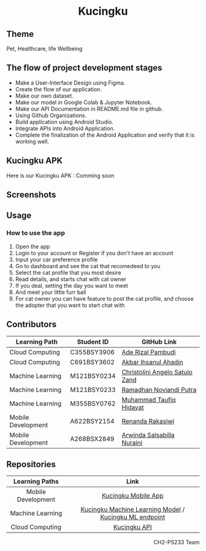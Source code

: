 <div align="center">
  <h1 align="center">Kucingku</h1>
<!-- 	<img src="https://i.ibb.co/yVt3cBj/jejaknesia-logo-horizontal.png" width="300" /> -->
</div>

## Theme 
Pet, Healthcare, life Wellbeing

## The flow of project development stages
- Make a User-Interface Design using Figma.
- Create the flow of our application.
- Make our own dataset.
- Make our model in Google Colab & Jupyter Notebook.
- Make our API Documentation in README.md file in github.
- Using Github Organizations.
- Build application using Android Studio.
- Integrate APIs into Android Application. 
- Complete the finalization of the Android Application and verify that it is working well.

## Kucingku APK
Here is our Kucingku APK : Comming soon

## Screenshots


	
## Usage
### How to use the app
1. Open the app
2. Login to your account or Register if you don't have an account
3. Input your car preference profile
4. Go to dashboard and see the cat that recomedeed to you
5. Select the cat profile that you most desire
6. Read details, and starts chat with cat owner
7. If you deal, setting the day you want to meet 
8. And meet your little furr ball
9. For cat owner you can have feature to post the cat profile, and choose the adopter that you want to start chat with


## Contributors
| Learning Path       | Student ID     | GitHub Link                                 |
|---------------------|----------------|---------------------------------------------|
| Cloud Computing     | C355BSY3906    | [Ade Rizal Pambudi](https://github.com/Medzic)            |
| Cloud Computing     | C691BSY3602    | [Akbar Ihsanul Ahadin](https://github.com/xitsaix)          |
| Machine Learning    | M121BSY0234    | [Christolini Angelo Satulo Zand](https://github.com/ChristoliniAngelo)   |
| Machine Learning    | M121BSY0233    | [Ramadhan Noviandi Putra](https://github.com/RamadhanNoviandiP)          |
| Machine Learning    | M355BSY0762    | [Muhammad Taufiq Hidayat](https://github.com/MTHzorro10)          |
| Mobile Development  | A622BSY2154    | [Renanda Rakasiwi](https://github.com/renandaraka)     |
| Mobile Development  | A268BSX2849    | [Arwinda Salsabilla Nuraini](https://github.com/arwindasalsa)        |



## Repositories

|   Learning Paths   |                                Link                                |
| :----------------: | :----------------------------------------------------------------: |
| Mobile Development | [Kucingku Mobile App](https://github.com/kucingku-capstone/Mobile-Development.git) |
|  Machine Learning  |  [Kucingku Machine Learning Model](https://github.com/kucingku-capstone/machine-learning.git) / [Kucingku ML endpoint](https://github.com/kucingku-capstone/cat-pred-endpoint-v2.git)  |
|   Cloud Computing  |   [Kucingku API](https://github.com/kucingku-capstone/kucingku-be.git)   |

<p align="right">  CH2-PS233 Team </p>
